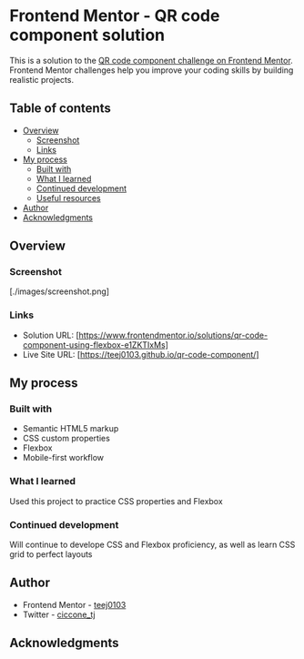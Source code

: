 # Frontend Mentor - QR code component solution

This is a solution to the [QR code component challenge on Frontend Mentor](https://www.frontendmentor.io/challenges/qr-code-component-iux_sIO_H). Frontend Mentor challenges help you improve your coding skills by building realistic projects. 

## Table of contents

- [Overview](#overview)
  - [Screenshot](#screenshot)
  - [Links](#links)
- [My process](#my-process)
  - [Built with](#built-with)
  - [What I learned](#what-i-learned)
  - [Continued development](#continued-development)
  - [Useful resources](#useful-resources)
- [Author](#author)
- [Acknowledgments](#acknowledgments)

## Overview

### Screenshot

[./images/screenshot.png]

### Links

- Solution URL: [https://www.frontendmentor.io/solutions/qr-code-component-using-flexbox-e1ZKTIxMs]
- Live Site URL: [https://teej0103.github.io/qr-code-component/]

## My process

### Built with

- Semantic HTML5 markup
- CSS custom properties
- Flexbox
- Mobile-first workflow

### What I learned

Used this project to practice CSS properties and Flexbox

### Continued development

Will continue to develope CSS and Flexbox proficiency, as well as learn CSS grid to perfect layouts

## Author

- Frontend Mentor - [teej0103](https://www.frontendmentor.io/profile/teej0103)
- Twitter - [ciccone_tj](https://www.twitter.com/ciccone_tj)


## Acknowledgments
